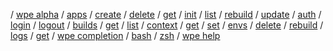 / [wpe alpha](/reference/cli/wpe/alpha)
  / [apps](/reference/cli/wpe/alpha/apps)
    / [create](/reference/cli/wpe/alpha/apps/create)
    / [delete](/reference/cli/wpe/alpha/apps/delete)
    / [get](/reference/cli/wpe/alpha/apps/get)
    / [init](/reference/cli/wpe/alpha/apps/init)
    / [list](/reference/cli/wpe/alpha/apps/list)
    / [rebuild](/reference/cli/wpe/alpha/apps/rebuild)
    / [update](/reference/cli/wpe/alpha/apps/update)
  / [auth](/reference/cli/wpe/alpha/auth)
    / [login](/reference/cli/wpe/alpha/auth/login)
    / [logout](/reference/cli/wpe/alpha/auth/logout)
  / [builds](/reference/cli/wpe/alpha/builds)
    / [get](/reference/cli/wpe/alpha/builds/get)
    / [list](/reference/cli/wpe/alpha/builds/list)
  / [context](/reference/cli/wpe/alpha/context)
    / [get](/reference/cli/wpe/alpha/context/get)
    / [set](/reference/cli/wpe/alpha/context/set)
  / [envs](/reference/cli/wpe/alpha/envs)
    / [delete](/reference/cli/wpe/alpha/envs/delete)
    / [rebuild](/reference/cli/wpe/alpha/envs/rebuild)
  / [logs](/reference/cli/wpe/alpha/logs)
    / [get](/reference/cli/wpe/alpha/logs/get)
/ [wpe completion](/reference/cli/wpe/completion)
  / [bash](/reference/cli/wpe/completion/bash)
  / [zsh](/reference/cli/wpe/completion/zsh)
/ [wpe help](/reference/cli/wpe/help)

